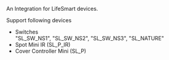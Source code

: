 An Integration for LifeSmart devices. 

Support following devices 
- Switches    
    "SL_SW_NS1",
    "SL_SW_NS2",
    "SL_SW_NS3",
    "SL_NATURE"
- Spot Mini IR (SL_P_IR) 
- Cover Controller Mini (SL_P)



